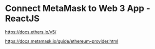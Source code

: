 # Connect MetaMask to Web 3 App - ReactJS

https://docs.ethers.io/v5/

https://docs.metamask.io/guide/ethereum-provider.html

